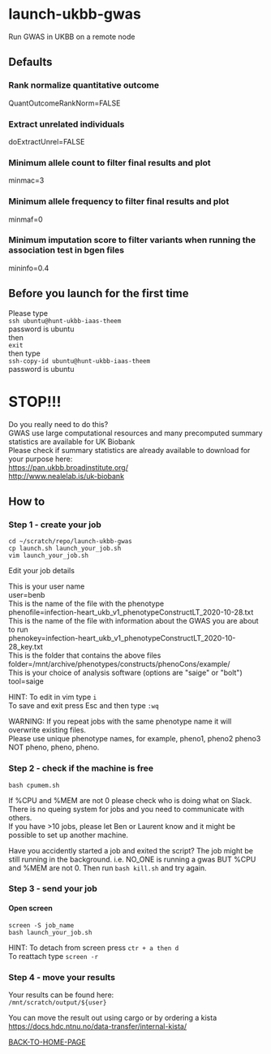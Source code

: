 # launch-ukbb-gwas
Run GWAS in UKBB on a remote node

## Defaults
### Rank normalize quantitative outcome
QuantOutcomeRankNorm=FALSE

### Extract unrelated individuals
doExtractUnrel=FALSE

### Minimum allele count to filter final results and plot
minmac=3

### Minimum allele frequency to filter final results and plot
minmaf=0

### Minimum imputation score to filter variants when running the association test in bgen files
mininfo=0.4

## Before you launch for the first time    
Please type    
`ssh ubuntu@hunt-ukbb-iaas-theem`     
password is ubuntu    
then    
`exit`     
then type      
`ssh-copy-id ubuntu@hunt-ukbb-iaas-theem`     
password is ubuntu     

# STOP!!!
Do you really need to do this?     
GWAS use large computational resources and many precomputed summary statistics are available for UK Biobank      
Please check if summary statistics are already available to download for your purpose here:    
https://pan.ukbb.broadinstitute.org/      
http://www.nealelab.is/uk-biobank

## How to
### Step 1 - create your job
`cd ~/scratch/repo/launch-ukbb-gwas`     
`cp launch.sh launch_your_job.sh`     
`vim launch_your_job.sh`     

Edit your job details     

This is your user name     
user=benb     
This is the name of the file with the phenotype     
phenofile=infection-heart_ukb_v1_phenotypeConstructLT_2020-10-28.txt     
This is the name of the file with information about the GWAS you are about to run     
phenokey=infection-heart_ukb_v1_phenotypeConstructLT_2020-10-28_key.txt     
This is the folder that contains the above files     
folder=/mnt/archive/phenotypes/constructs/phenoCons/example/        
This is your choice of analysis software (options are "saige" or "bolt")       
tool=saige

HINT: To edit in vim type `i`     
To save and exit press Esc and then type `:wq`

WARNING: If you repeat jobs with the same phenotype name it will overwrite existing files.     
Please use unique phenotype names, for example, pheno1, pheno2 pheno3 NOT pheno, pheno, pheno.   

### Step 2 - check if the machine is free          
`bash cpumem.sh`          

If %CPU and %MEM are not 0 please check who is doing what on Slack.      
There is no queing system for jobs and you need to communicate with others.     
If you have >10 jobs, please let Ben or Laurent know and it might be possible to set up another machine.     
             
Have you accidently started a job and exited the script? The job might be still running in the background. i.e. NO_ONE is running a gwas BUT %CPU and %MEM are not 0. Then run `bash kill.sh` and try again. 

### Step 3 - send your job
#### Open screen     
`screen -S job_name`     
`bash launch_your_job.sh`   

HINT: To detach from screen press `ctr + a then d`     
To reattach type `screen -r`

### Step 4 - move your results     
Your results can be found here:     
`/mnt/scratch/output/${user}`     

You can move the result out using cargo or by ordering a kista     
https://docs.hdc.ntnu.no/data-transfer/internal-kista/     

[BACK-TO-HOME-PAGE](https://github.com/benbrumpton/how-to-ukbb)
